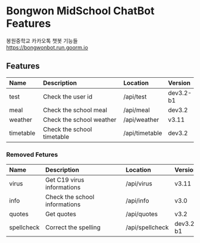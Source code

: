 # Bongwon MidSchool ChatBot Features
봉원중학교 카카오톡 챗봇 기능들  
https://bongwonbot.run.goorm.io

## Features
|Name<div style='width: 75px;'></div>|Description<div style='width: 200px;'></div>|Location<div style='width: 100px;'></div>|Version<div style='width: 75px;'></div>|
|:---|:---|:---|:---|
|test|Check the user id|/api/test|dev3.2-b1|
|meal|Check the school meal|/api/meal|dev3.2|
|weather|Check the school weather|/api/weather|v3.11|
|timetable|Check the school timetable|/api/timetable|dev3.2|

### Removed Fetures
|Name<div style='width: 75px;'></div>|Description<div style='width: 200px;'></div>|Location<div style='width: 100px;'></div>|Version<div style='width: 75px;'></div>|
|:---|:---|:---|:---|
|virus|Get C19 virus informations|/api/virus|v3.11|
|info|Check the school informations|/api/info|v3.0|
|quotes|Get quotes|/api/quotes|v3.2|
|spellcheck|Correct the spelling|/api/spellcheck|dev3.2-b1|
